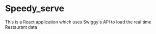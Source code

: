 # Speedy_serve
This is a React application which uses Swiggy's API to load the real time Restaurant data 
